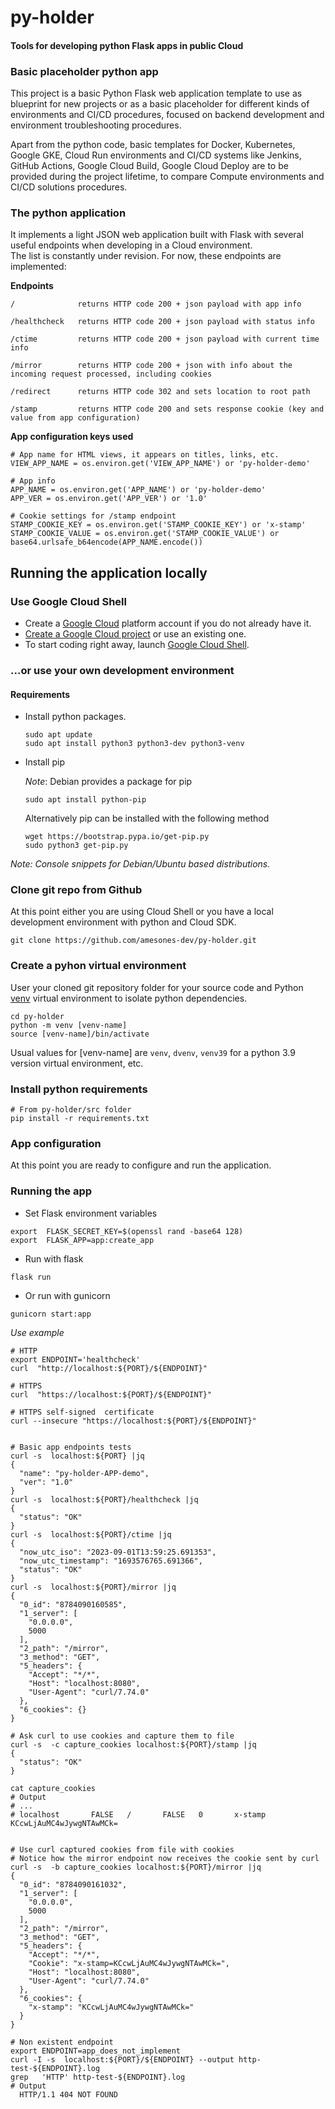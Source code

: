 # py-holder
#### Tools for developing python Flask apps in public Cloud

 

### Basic placeholder python app
This project is a basic Python Flask web application template to use as blueprint for new projects or as a basic 
placeholder for different kinds of environments and CI/CD procedures, focused on backend development and environment 
troubleshooting procedures.

Apart from the python code, basic templates for Docker, Kubernetes, Google GKE, Cloud Run environments and CI/CD systems
like Jenkins, GitHub Actions, Google Cloud Build, Google Cloud Deploy are to be provided during the project lifetime, to
compare Compute environments and CI/CD solutions procedures.

### The python application
It implements a light JSON web application built with Flask with several useful endpoints when developing in a Cloud 
environment.  
The list is constantly under revision. For now, these endpoints are implemented:

**Endpoints**
```console
/              returns HTTP code 200 + json payload with app info

/healthcheck   returns HTTP code 200 + json payload with status info

/ctime         returns HTTP code 200 + json payload with current time info

/mirror        returns HTTP code 200 + json with info about the incoming request processed, including cookies

/redirect      returns HTTP code 302 and sets location to root path

/stamp         returns HTTP code 200 and sets response cookie (key and value from app configuration)
```



**App configuration keys used** 
```shell
# App name for HTML views, it appears on titles, links, etc.
VIEW_APP_NAME = os.environ.get('VIEW_APP_NAME') or 'py-holder-demo'

# App info
APP_NAME = os.environ.get('APP_NAME') or 'py-holder-demo'
APP_VER = os.environ.get('APP_VER') or '1.0'

# Cookie settings for /stamp endpoint
STAMP_COOKIE_KEY = os.environ.get('STAMP_COOKIE_KEY') or 'x-stamp'
STAMP_COOKIE_VALUE = os.environ.get('STAMP_COOKIE_VALUE') or base64.urlsafe_b64encode(APP_NAME.encode())
 ```

## Running the application locally  

### Use Google Cloud Shell
* Create a [Google Cloud](https://console.cloud.google.com/home/dashboard)  platform account if you do not already have it.
* [Create a Google Cloud project](https://developers.google.com/workspace/guides/create-project) or use an existing one.
* To start coding right away, launch [Google Cloud Shell](https://console.cloud.google.com/home/).  

 
### ...or use your own development environment
#### Requirements

* Install python packages.

    ```console
    sudo apt update
    sudo apt install python3 python3-dev python3-venv
    ```
    
* Install pip 

    *Note*: Debian provides a package for pip

    ```shell
    sudo apt install python-pip
    ```
    Alternatively pip can be installed with the following method
    ```shell
    wget https://bootstrap.pypa.io/get-pip.py
    sudo python3 get-pip.py
    ```
  
*Note: Console snippets for Debian/Ubuntu based distributions.*
### Clone git repo from Github
At this point either you are using Cloud Shell or you have a local development environment with python and Cloud SDK.
  ```shell
  git clone https://github.com/amesones-dev/py-holder.git
   ```

### Create a pyhon virtual environment

User your cloned git repository folder for your source code and Python [venv](https://docs.python.org/3/library/venv.html)
virtual environment to isolate python dependencies. 

```console
cd py-holder
python -m venv [venv-name]
source [venv-name]/bin/activate
```
Usual values for [venv-name] are `venv`, `dvenv`, `venv39` for a python 3.9 version virtual environment, etc.

### Install python requirements
```console
# From py-holder/src folder
pip install -r requirements.txt
```

### App configuration
At this point you are ready to configure and run the application.

### Running the app
  * Set Flask environment variables
   ```console
   export  FLASK_SECRET_KEY=$(openssl rand -base64 128)
   export  FLASK_APP=app:create_app
   ```

  * Run with flask
   ```console
   flask run   
   ```

  * Or run with gunicorn
   ```console
   gunicorn start:app   
   ```

*Use example*
```shell
# HTTP 
export ENDPOINT='healthcheck'
curl  "http://localhost:${PORT}/${ENDPOINT}"

# HTTPS 
curl  "https://localhost:${PORT}/${ENDPOINT}"

# HTTPS self-signed  certificate
curl --insecure "https://localhost:${PORT}/${ENDPOINT}"


# Basic app endpoints tests
curl -s  localhost:${PORT} |jq
{
  "name": "py-holder-APP-demo",
  "ver": "1.0"
}
curl -s  localhost:${PORT}/healthcheck |jq
{
  "status": "OK"
}
curl -s  localhost:${PORT}/ctime |jq
{
  "now_utc_iso": "2023-09-01T13:59:25.691353",
  "now_utc_timestamp": "1693576765.691366",
  "status": "OK"
}
curl -s  localhost:${PORT}/mirror |jq
{
  "0_id": "8784090160585",
  "1_server": [
    "0.0.0.0",
    5000
  ],
  "2_path": "/mirror",
  "3_method": "GET",
  "5_headers": {
    "Accept": "*/*",
    "Host": "localhost:8080",
    "User-Agent": "curl/7.74.0"
  },
  "6_cookies": {}
}

# Ask curl to use cookies and capture them to file
curl -s  -c capture_cookies localhost:${PORT}/stamp |jq
{
  "status": "OK"
}

cat capture_cookies 
# Output
# ...
# localhost       FALSE   /       FALSE   0       x-stamp KCcwLjAuMC4wJywgNTAwMCk=


# Use curl captured cookies from file with cookies
# Notice how the mirror endpoint now receives the cookie sent by curl
curl -s  -b capture_cookies localhost:${PORT}/mirror |jq
{
  "0_id": "8784090161032",
  "1_server": [
    "0.0.0.0",
    5000
  ],
  "2_path": "/mirror",
  "3_method": "GET",
  "5_headers": {
    "Accept": "*/*",
    "Cookie": "x-stamp=KCcwLjAuMC4wJywgNTAwMCk=",
    "Host": "localhost:8080",
    "User-Agent": "curl/7.74.0"
  },
  "6_cookies": {
    "x-stamp": "KCcwLjAuMC4wJywgNTAwMCk="
  }
}

# Non existent endpoint
export ENDPOINT=app_does_not_implement
curl -I -s  localhost:${PORT}/${ENDPOINT} --output http-test-${ENDPOINT}.log 
grep   'HTTP' http-test-${ENDPOINT}.log
# Output
  HTTP/1.1 404 NOT FOUND

```







